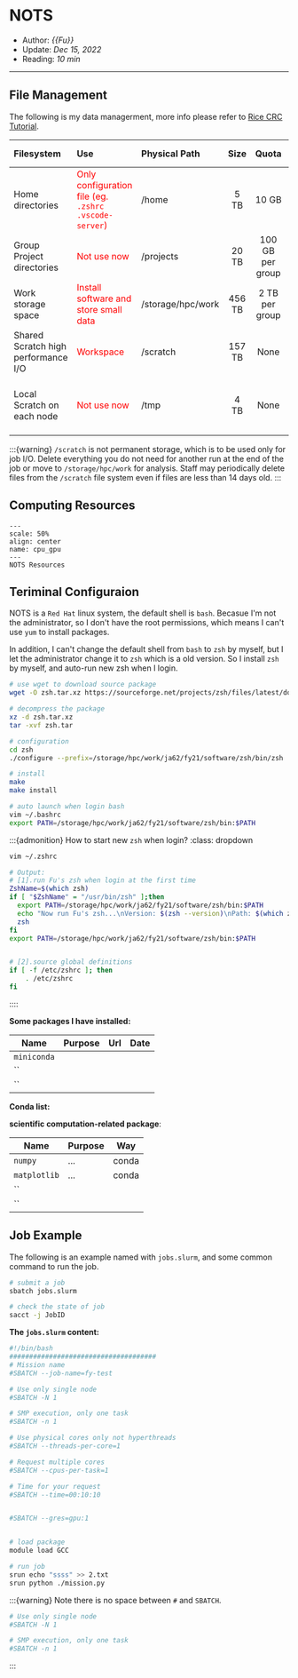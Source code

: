 # NOTS

- Author: *{{Fu}}*
- Update: *Dec 15, 2022*
- Reading: *10 min*

---


## File Management

The following is my data managerment, more info please refer to [Rice CRC Tutorial](https://kb.rice.edu/108237).


| **Filesystem**   | **Use** | **Physical Path** | **Size** | **Quota** | **Type** | **Purge Policy** | 
| :-----| :---- | :---- | :----: | :----: |:----: |:----: | 
| Home directories | <font color=red>Only configuration file (eg. `.zshrc` `.vscode-server`)</font> |/home | 5 TB | 10 GB | NFS |none | 
|Group Project directories| <font color=red>Not use now</font> |/projects |20 TB |100 GB per group |NFS| none |  
|Work storage space |	<font color=red> Install software and store small data </font>|	/storage/hpc/work|	456 TB|	2 TB per group|	NFS	|none | 
|Shared Scratch high performance I/O | <font color=red> Workspace </font>|/scratch |157 TB |None|Lustre|14 days| 
|Local Scratch on each node| <font color=red> Not use now </font>|/tmp|4 TB|None|Local|at the end of each job | 


:::{warning}
`/scratch` is not permanent storage, which is to be used only for job I/O.  Delete everything you do not need for another run at the end of the job or move to `/storage/hpc/work` for analysis. Staff may periodically delete files from the `/scratch` file system even if files are less than 14 days old.
:::


## Computing Resources

```{figure} ./files/cpu_gpu.jpg
---
scale: 50%
align: center
name: cpu_gpu
---
NOTS Resources 
```

## Teriminal Configuraion

NOTS is a `Red Hat` linux system, the default shell is `bash`.
Becasue I'm not the administrator, so I don't have the root permissions,
which means I can't use `yum` to install packages. 


In addition, I can't change the default shell from `bash` to `zsh` by myself, 
but I let the administrator change it to `zsh` which is a old version.
So I install `zsh` by myself, and auto-run new zsh when I login.


```bash
# use wget to download source package 
wget -O zsh.tar.xz https://sourceforge.net/projects/zsh/files/latest/download

# decompress the package
xz -d zsh.tar.xz
tar -xvf zsh.tar

# configuration
cd zsh
./configure --prefix=/storage/hpc/work/ja62/fy21/software/zsh/bin/zsh

# install
make 
make install

# auto launch when login bash
vim ~/.bashrc
export PATH=/storage/hpc/work/ja62/fy21/software/zsh/bin:$PATH
```


:::{admonition} How to start new `zsh` when login?
:class:  dropdown
```bash
vim ~/.zshrc

# Output:
# [1].run Fu's zsh when login at the first time
ZshName=$(which zsh)
if [ "$ZshName" = "/usr/bin/zsh" ];then
  export PATH=/storage/hpc/work/ja62/fy21/software/zsh/bin:$PATH
  echo "Now run Fu's zsh...\nVersion: $(zsh --version)\nPath: $(which zsh)\n"
  zsh
fi
export PATH=/storage/hpc/work/ja62/fy21/software/zsh/bin:$PATH


# [2].source global definitions
if [ -f /etc/zshrc ]; then
	. /etc/zshrc
fi
```
::::


**Some packages I have installed:**

|        Name       |       Purpose       |        Url        |         Date        |
|    ------------   |    -------------    |  :-------------:  |   :-------------:   |
|     `miniconda`   |                     |                   |                     |
|     ``            |                     |                   |                     |
|     ``            |                     |                   |                     |




**Conda list:**

**scientific computation-related package**:

|    Name       |    Purpose    |    Way       |     
| ------------  | ------------- | :----------: |
| `numpy`       | ...           | conda  |
| `matplotlib`  | ...           | conda  |
|  ``   |   |
|  ``   |   |



## Job Example

The following is an example named with `jobs.slurm`,
and some common command to run the job.


```bash
# submit a job
sbatch jobs.slurm

# check the state of job
sacct -j JobID
```

**The `jobs.slurm` content:**

```bash
#!/bin/bash 
##################################### 
# Mission name
#SBATCH --job-name=fy-test

# Use only single node 
#SBATCH -N 1 

# SMP execution, only one task 
#SBATCH -n 1 

# Use physical cores only not hyperthreads 
#SBATCH --threads-per-core=1 

# Request multiple cores 
#SBATCH --cpus-per-task=1 

# Time for your request 
#SBATCH --time=00:10:10


#SBATCH --gres=gpu:1 


# load package
module load GCC

# run job
srun echo "ssss" >> 2.txt
srun python ./mission.py

```

:::{warning}
Note there is no space between `#` and `SBATCH`.
```bash
# Use only single node 
#SBATCH -N 1 

# SMP execution, only one task 
#SBATCH -n 1 
```
:::

